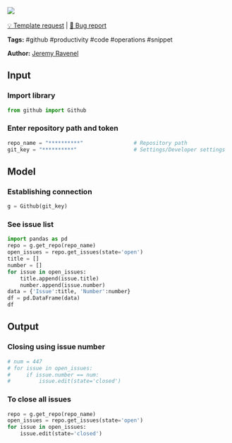 <a href="https://app.naas.ai/user-redirect/naas/downloader?url=https://raw.githubusercontent.com/jupyter-naas/awesome-notebooks/master/GitHub/GitHub_Close_issue.ipynb" target="_parent"><img src="https://naasai-public.s3.eu-west-3.amazonaws.com/open_in_naas.svg"/></a><br><br><a href="https://github.com/jupyter-naas/awesome-notebooks/issues/new?assignees=&labels=&template=template-request.md&title=Tool+-+Action+of+the+notebook+">💡 Template request</a> | <a href="https://github.com/jupyter-naas/awesome-notebooks/issues/new?assignees=&labels=bug&template=bug_report.md&title=GitHub+-+Close+issue:+Error+short+description">🚨 Bug report</a>

**Tags:** #github #productivity #code #operations #snippet

**Author:** [Jeremy Ravenel](https://www.linkedin.com/in/ACoAAAJHE7sB5OxuKHuzguZ9L6lfDHqw--cdnJg/)

## Input

### Import library


```python
from github import Github
```

### Enter repository path and token


```python
repo_name = "**********"                # Repository path
git_key = "**********"                  # Settings/Developer settings
```

## Model

### Establishing connection


```python
g = Github(git_key)   
```

### See issue list


```python
import pandas as pd
repo = g.get_repo(repo_name)
open_issues = repo.get_issues(state='open')
title = []
number = []
for issue in open_issues:
    title.append(issue.title)
    number.append(issue.number)
data = {'Issue':title, 'Number':number} 
df = pd.DataFrame(data)
df
```

## Output

### Closing using issue number


```python
# num = 447
# for issue in open_issues:
#     if issue.number == num:
#         issue.edit(state='closed')
```

### To close all issues


```python
repo = g.get_repo(repo_name)
open_issues = repo.get_issues(state='open')
for issue in open_issues:
    issue.edit(state='closed')
```

